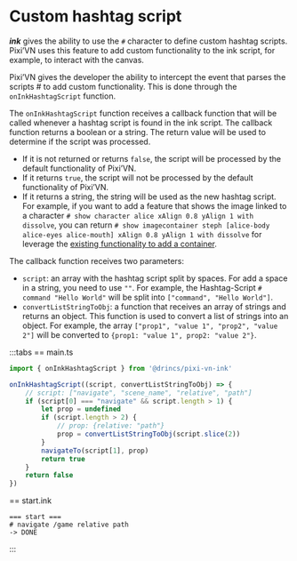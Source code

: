 # Custom hashtag script

***ink*** gives the ability to use the `#` character to define custom hashtag scripts. Pixi’VN uses this feature to add custom functionality to the ink script, for example, to interact with the canvas.

Pixi’VN gives the developer the ability to intercept the event that parses the scripts # to add custom functionality. This is done through the `onInkHashtagScript` function.

The `onInkHashtagScript` function receives a callback function that will be called whenever a hashtag script is found in the ink script. The callback function returns a boolean or a string. The return value will be used to determine if the script was processed.

* If it is not returned or returns `false`, the script will be processed by the default functionality of Pixi’VN.
* If it returns `true`, the script will not be processed by the default functionality of Pixi’VN.
* If it returns a string, the string will be used as the new hashtag script. For example, if you want to add a feature that shows the image linked to a character `# show character alice xAlign 0.8 yAlign 1 with dissolve`, you can return `# show imagecontainer steph [alice-body alice-eyes alice-mouth] xAlign 0.8 yAlign 1 with dissolve` for leverage the [existing functionality to add a container](/ink/ink-canvas.md#show-a-image-container-in-ink).

The callback function receives two parameters:

* `script`: an array with the hashtag script split by spaces. For add a space in a string, you need to use `""`. For example, the Hashtag-Script `# command "Hello World"` will be split into `["command", "Hello World"]`.
* `convertListStringToObj`: a function that receives an array of strings and returns an object. This function is used to convert a list of strings into an object. For example, the array `["prop1", "value 1", "prop2", "value 2"]` will be converted to `{prop1: "value 1", prop2: "value 2"}`.

:::tabs
== main.ts

```ts
import { onInkHashtagScript } from '@drincs/pixi-vn-ink'

onInkHashtagScript((script, convertListStringToObj) => {
    // script: ["navigate", "scene_name", "relative", "path"]
    if (script[0] === "navigate" && script.length > 1) {
        let prop = undefined
        if (script.length > 2) {
            // prop: {relative: "path"}
            prop = convertListStringToObj(script.slice(2))
        }
        navigateTo(script[1], prop)
        return true
    }
    return false
})
```

== start.ink

```ink
=== start ===
# navigate /game relative path
-> DONE
```

:::
